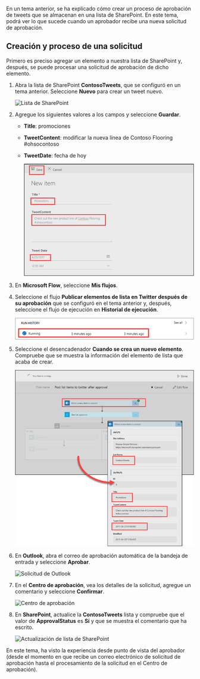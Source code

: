 En un tema anterior, se ha explicado cómo crear un proceso de aprobación de tweets que se almacenan en una lista de SharePoint.  En este tema, podrá ver lo que sucede cuando un aprobador recibe una nueva solicitud de aprobación. 

## <a name="create-and-process-a-request"></a>Creación y proceso de una solicitud
Primero es preciso agregar un elemento a nuestra lista de SharePoint y, después, se puede procesar una solicitud de aprobación de dicho elemento.

1. Abra la lista de SharePoint **ContosoTweets**, que se configuró en un tema anterior.  Seleccione **Nuevo** para crear un tweet nuevo. 
   
    ![Lista de SharePoint](./media/learning-approval-request/sharepoint-list-home.png)
2. Agregue los siguientes valores a los campos y seleccione **Guardar**.
   
   * **Title**: promociones
   * **TweetContent**: modificar la nueva línea de Contoso Flooring #ohsocontoso
   * **TweetDate**: fecha de hoy
     
     ![Elemento nuevo de SharePoint](./media/learning-approval-request/sharepoint-new-tweet.png)
3. En **Microsoft Flow**, seleccione **Mis flujos**. 
4. Seleccione el flujo **Publicar elementos de lista en Twitter después de su aprobación** que se configuró en el tema anterior y, después, seleccione el flujo de ejecución en **Historial de ejecución**.
   
    ![Historial de ejecución](./media/learning-approval-request/run-history.png)
5. Seleccione el desencadenador **Cuando se crea un nuevo elemento**. Compruebe que se muestra la información del elemento de lista que acaba de crear.
   
    ![Desencadenador de Flow](./media/learning-approval-request/approval-flow.png)
6. En **Outlook**, abra el correo de aprobación automática de la bandeja de entrada y seleccione **Aprobar**. 
   
    ![Solicitud de Outlook](./media/learning-approval-request/outlook-mail.png)
7. En el **Centro de aprobación**, vea los detalles de la solicitud, agregue un comentario y seleccione **Confirmar**. 
   
    ![Centro de aprobación](./media/learning-approval-request/approval-center.png)
8. En **SharePoint**, actualice la **ContosoTweets** lista y compruebe que el valor de **ApprovalStatus** es **Sí** y que se muestra el comentario que ha escrito. 
   
    ![Actualización de lista de SharePoint](./media/learning-approval-request/sharepoint-list-approved.png)

En este tema, ha visto la experiencia desde punto de vista del aprobador (desde el momento en que recibe un correo electrónico de solicitud de aprobación hasta el procesamiento de la solicitud en el Centro de aprobación).

